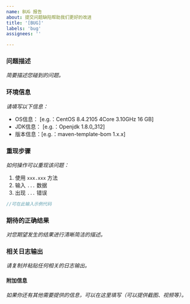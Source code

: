 ```yaml
---
name: BUG 报告
about: 提交问题缺陷帮助我们更好的改进
title: '[BUG]'
labels: 'bug'
assignees: ''

---
```


### 问题描述

*简要描述您碰到的问题。*

### 环境信息

*请填写以下信息：*

- OS信息：  [e.g.：CentOS 8.4.2105 4Core 3.10GHz 16 GB]
- JDK信息： [e.g.：Openjdk 1.8.0_312]
- 版本信息：[e.g.：maven-template-bom 1.x.x]

### 重现步骤

*如何操作可以重现该问题：*

1. 使用 `xxx.xxx` 方法
2. 输入 `...`  数据
3. 出现 `...` 错误

```java
//可在此输入示例代码
```

### 期待的正确结果

*对您期望发生的结果进行清晰简洁的描述。*

### 相关日志输出

*请复制并粘贴任何相关的日志输出。*

#### 附加信息

*如果你还有其他需要提供的信息，可以在这里填写（可以提供截图、视频等）。*
